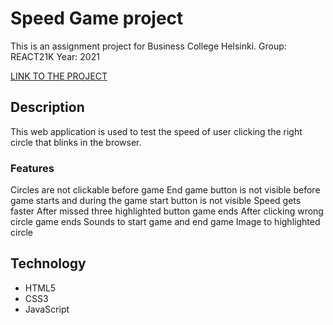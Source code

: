 # Speed Game project

This is an assignment project for Business College Helsinki.
Group: REACT21K
Year: 2021

[LINK TO THE PROJECT]()

## Description

This web application is used to test the speed of user clicking the right circle that blinks in the browser.

### Features

Circles are not clickable before game
End game button is not visible before game starts and during the game start button is not visible
Speed gets faster
After missed three highlighted button game ends
After clicking wrong circle game ends
Sounds to start game and end game
Image to highlighted circle

## Technology

- HTML5
- CSS3
- JavaScript
